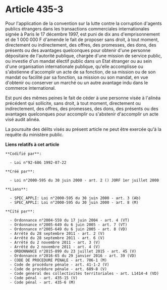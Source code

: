 # Article 435-3

Pour l'application de la convention sur la lutte contre la corruption d'agents publics étrangers dans les transactions
commerciales internationales signée à Paris le 17 décembre 1997, est puni de dix ans d'emprisonnement et de 1 000 000 F
d'amende le fait de proposer sans droit, à tout moment, directement ou indirectement, des offres, des promesses, des dons,
des présents ou des avantages quelconques pour obtenir d'une personne dépositaire de l'autorité publique, chargée d'une
mission de service public, ou investie d'un mandat électif public dans un Etat étranger ou au sein d'une organisation
internationale publique, qu'elle accomplisse ou s'abstienne d'accomplir un acte de sa fonction, de sa mission ou de son
mandat ou facilité par sa fonction, sa mission ou son mandat, en vue d'obtenir ou conserver un marché ou un autre avantage
indu dans le commerce international.

Est puni des mêmes peines le fait de céder à une personne visée à l'alinéa précédent qui sollicite, sans droit, à tout
moment, directement ou indirectement, des offres, des promesses, des dons, des présents ou des avantages quelconques pour
accomplir ou s'abstenir d'accomplir un acte visé audit alinéa.

La poursuite des délits visés au présent article ne peut être exercée qu'à la requête du ministère public.

**Liens relatifs à cet article**

	**Codifié par**:

	  - Loi n°92-686 1992-07-22

	**Créé par**:

	  - Loi n°2000-595 du 30 juin 2000 - art. 2 () JORF 1er juillet 2000

	**Liens**:

	  - SPEC_APPLI: Loi n°2000-595 du 30 juin 2000 - art. 3 (Ab)
	  - SPEC_APPLI: Loi n°2000-595 du 30 juin 2000 - art. 8 (M)

	**Cité par**:

	  - Ordonnance n°2004-559 du 17 juin 2004 - art. 4 (VT)
	  - Ordonnance n°2005-649 du 6 juin 2005 - art. 7 (VT)
	  - Ordonnance n°2005-649 du 6 juin 2005 - art. 8 (VD)
	  - Arrêté du 28 septembre 2011 - art. 2 (V)
	  - Arrêté du 28 septembre 2011 - art. 6 (V)
	  - Arrêté du 2 novembre 2011 - art. 3 (V)
	  - Arrêté du 2 novembre 2011 - art. 4 (V)
	  - ORDONNANCE n°2015-899 du 23 juillet 2015 - art. 45 (V)
	  - Ordonnance n°2016-65 du 29 janvier 2016 - art. 39 (VD)
	  - CODE DE PROCEDURE PENALE - art. 706-1 (M)
	  - Code de procédure pénale - art. 41-1-2 (V)
	  - Code de procédure pénale - art. 689-8 (V)
	  - Code général des collectivités territoriales - art. L1414-4 (VD)
	  - Code pénal - art. 435-15 (V)
	  - Code pénal - art. 435-6 (M)
